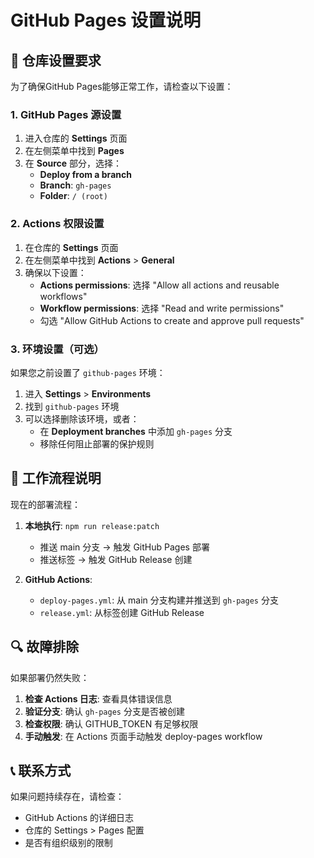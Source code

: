 # GitHub Pages 设置说明

## 🔧 仓库设置要求

为了确保GitHub Pages能够正常工作，请检查以下设置：

### 1. GitHub Pages 源设置

1. 进入仓库的 **Settings** 页面
2. 在左侧菜单中找到 **Pages**
3. 在 **Source** 部分，选择：
   - **Deploy from a branch**
   - **Branch**: `gh-pages`
   - **Folder**: `/ (root)`

### 2. Actions 权限设置

1. 在仓库的 **Settings** 页面
2. 在左侧菜单中找到 **Actions** > **General**
3. 确保以下设置：
   - **Actions permissions**: 选择 "Allow all actions and reusable workflows"
   - **Workflow permissions**: 选择 "Read and write permissions"
   - 勾选 "Allow GitHub Actions to create and approve pull requests"

### 3. 环境设置（可选）

如果您之前设置了 `github-pages` 环境：

1. 进入 **Settings** > **Environments**
2. 找到 `github-pages` 环境
3. 可以选择删除该环境，或者：
   - 在 **Deployment branches** 中添加 `gh-pages` 分支
   - 移除任何阻止部署的保护规则

## 🚀 工作流程说明

现在的部署流程：

1. **本地执行**: `npm run release:patch`
   - 推送 main 分支 → 触发 GitHub Pages 部署
   - 推送标签 → 触发 GitHub Release 创建

2. **GitHub Actions**:
   - `deploy-pages.yml`: 从 main 分支构建并推送到 `gh-pages` 分支
   - `release.yml`: 从标签创建 GitHub Release

## 🔍 故障排除

如果部署仍然失败：

1. **检查 Actions 日志**: 查看具体错误信息
2. **验证分支**: 确认 `gh-pages` 分支是否被创建
3. **检查权限**: 确认 GITHUB_TOKEN 有足够权限
4. **手动触发**: 在 Actions 页面手动触发 deploy-pages workflow

## 📞 联系方式

如果问题持续存在，请检查：
- GitHub Actions 的详细日志
- 仓库的 Settings > Pages 配置
- 是否有组织级别的限制
